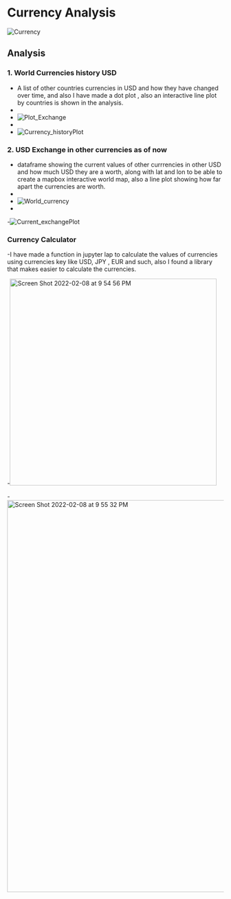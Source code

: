 # Currency Analysis

![Currency](https://user-images.githubusercontent.com/93739831/153105351-46dd154c-d69f-4d3c-81b2-86fdb618f028.jpeg)

## Analysis

### 1. World Currencies history USD

- A list of other countries currencies in USD and how they have changed over time, and also I have made a dot plot , also an interactive line plot by countries is shown in the analysis.
- 
- ![Plot_Exchange](https://user-images.githubusercontent.com/93739831/153110489-91cb10ad-7c90-4d0b-b736-aba79dafc7be.png)
- 
- ![Currency_historyPlot](https://user-images.githubusercontent.com/93739831/153110530-6a1b8d6f-886a-450b-94cb-3deac5d9fd20.png)

### 2. USD Exchange in other currencies as of now

- dataframe showing the current values of other currrencies in other USD and how much USD they are a worth, along with lat and lon to be able to create a mapbox interactive world map, also a line plot showing how far apart the currencies are worth.
- 
- ![World_currency](https://user-images.githubusercontent.com/93739831/153112589-de55166d-1a18-4c75-beef-a52b1b7f673d.png)
- 
-![Current_exchangePlot](https://user-images.githubusercontent.com/93739831/153112615-be4f0449-ec59-4069-8249-272f348673b6.png)

### Currency Calculator

-I have made a function in jupyter lap to calculate the values of currencies using currencies key like USD, JPY , EUR and such, also I found a library that makes easier to calculate the currencies.

-<img width="481" alt="Screen Shot 2022-02-08 at 9 54 56 PM" src="https://user-images.githubusercontent.com/93739831/153113355-509f5d3d-19dc-40d0-a9eb-c685443a1643.png">

-<img width="912" alt="Screen Shot 2022-02-08 at 9 55 32 PM" src="https://user-images.githubusercontent.com/93739831/153113386-20be4d66-0ffe-465a-9912-7bb6b74636b0.png">
